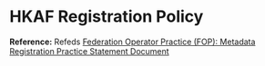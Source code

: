 ---
---

# HKAF Registration Policy

**Reference:** Refeds [Federation Operator Practice (FOP): Metadata Registration Practice Statement Document](https://wiki.refeds.org/display/FBP/Federation+Operator+Practice+%28FOP%29%3A+Metadata+Registration+Practice+Statement+Document)
